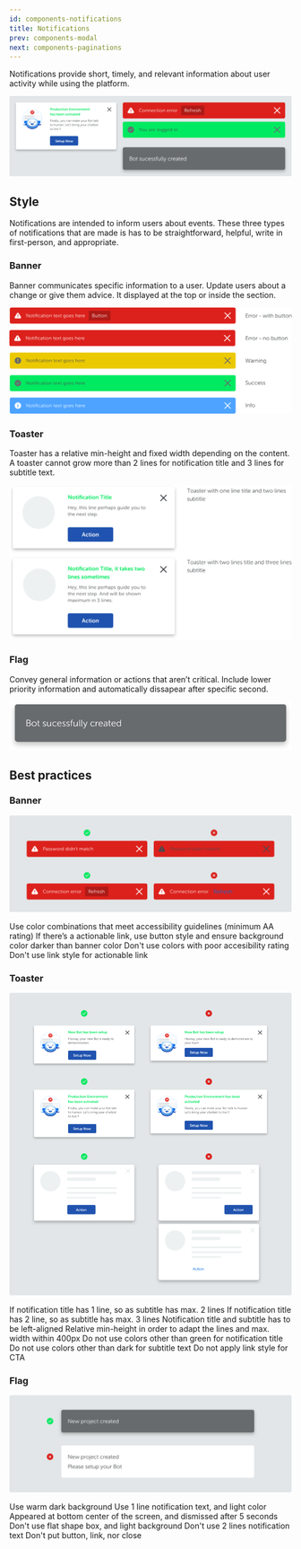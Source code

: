 ```yaml
---
id: components-notifications
title: Notifications
prev: components-modal
next: components-paginations
---
```


<text-primary>

Notifications provide short, timely, and relevant information about user activity while using the platform.

</text-primary>

![notifications/img-1](../../assets/images/design/components/notifications/img-1.png)

## Style

Notifications are intended to inform users about events. These three types of notifications that are made is has to be straightforward, helpful, write in first-person, and appropriate.

### Banner

Banner communicates specific information to a user. Update users about a change or give them advice. It displayed at the top or inside the section.

![notifications/img-2](../../assets/images/design/components/notifications/img-2.png)

### Toaster

Toaster has a relative min-height and fixed width depending on the content. A toaster cannot grow more than 2 lines for notification title and 3 lines for subtitle text.

![notifications/img-3](../../assets/images/design/components/notifications/img-3.png)

### Flag

Convey general information or actions that aren’t critical. Include lower priority information and automatically dissapear after specific second.

<md-row class="component-guide">
<md-col class="component-guide-content" md="7">

![notifications/img-4](../../assets/images/design/components/notifications/img-4.png)

</md-col>
</md-row>

## Best practices

### Banner

![notifications/best-practices-1-2-x](../../assets/images/design/components/notifications/best-practices-1-2-x.png)

<md-row class="component-guide">
<md-col class="component-guide-content">
<guideline-table title="Do">
  <guideline-ul>
    <guideline-li guide="do">Use color combinations that meet accessibility guidelines (minimum AA rating)</guideline-li>
    <guideline-li guide="do">If there’s a actionable link, use button style and ensure background color darker than banner color</guideline-li>
  </guideline-ul>
</guideline-table>
</md-col>
<md-col class="component-guide-content">
<guideline-table title="Don't">
  <guideline-ul>
    <guideline-li guide="dont">Don't use colors with poor accesibility rating</guideline-li>
    <guideline-li guide="dont">Don't use link style for actionable link</guideline-li>
  </guideline-ul>
</guideline-table>
</md-col>
</md-row>

### Toaster

![notifications/best-practices-5-2-x](../../assets/images/design/components/notifications/best-practices-5-2-x.png)

<md-row class="component-guide">
<md-col class="component-guide-content">
<guideline-table title="Do">
  <guideline-ul>
    <guideline-li guide="do">If notification title has 1 line, so as subtitle has max. 2 lines</guideline-li>
    <guideline-li guide="do">If notification title has 2 line, so as subtitle has max. 3 lines</guideline-li>
    <guideline-li guide="do">Notification title and subtitle has to be left-aligned</guideline-li>
    <guideline-li guide="do">Relative min-height in order to adapt the lines and max. width within 400px</guideline-li>
  </guideline-ul>
</guideline-table>
</md-col>
<md-col class="component-guide-content">
<guideline-table title="Don't">
  <guideline-ul>
    <guideline-li guide="dont">Do not use colors other than green for notification title</guideline-li>
    <guideline-li guide="dont">Do not use colors other than dark for subtitle text</guideline-li>
    <guideline-li guide="dont">Do not apply link style for CTA</guideline-li>
  </guideline-ul>
</guideline-table>
</md-col>
</md-row>

### Flag

![notifications/best-practices-6-2-x](../../assets/images/design/components/notifications/best-practices-6-2-x.png)

<md-row class="component-guide">
<md-col class="component-guide-content">
<guideline-table title="Do">
  <guideline-ul>
    <guideline-li guide="do">Use warm dark background</guideline-li>
    <guideline-li guide="do">Use 1 line notification text, and light color</guideline-li>
    <guideline-li guide="do">Appeared at bottom center of the screen, and dismissed after 5 seconds</guideline-li>
  </guideline-ul>
</guideline-table>
</md-col>
<md-col class="component-guide-content">
<guideline-table title="Don't">
  <guideline-ul>
    <guideline-li guide="dont">Don't use flat shape box, and light background</guideline-li>
    <guideline-li guide="dont">Don't use 2 lines notification text</guideline-li>
    <guideline-li guide="dont">Don't put button, link, nor close</guideline-li>
  </guideline-ul>
</guideline-table>
</md-col>
</md-row>

